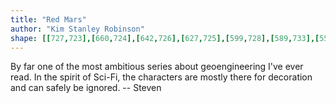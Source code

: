 ```yaml
---
title: "Red Mars"
author: "Kim Stanley Robinson"
shape: [[727,723],[660,724],[642,726],[627,725],[599,728],[589,733],[557,766],[530,803],[526,818],[528,832],[528,853],[533,919],[535,1006],[534,1032],[538,1141],[543,1187],[545,1238],[548,1253],[548,1286],[550,1297],[550,1326],[552,1342],[553,1378],[556,1395],[557,1417],[560,1430],[562,1493],[564,1509],[564,1572],[566,1589],[567,1626],[565,1678],[567,1699],[568,1743],[570,1756],[573,1759],[588,1766],[615,1766],[635,1763],[653,1763],[727,1755],[734,1753],[740,1749],[746,1743],[749,1737],[749,1705],[745,1693],[746,1675],[743,1648],[745,1635],[741,1610],[743,1602],[741,1567],[744,1558],[742,1544],[742,1499],[739,1490],[742,1482],[741,1470],[743,1464],[742,1449],[744,1440],[742,1431],[740,1394],[741,1370],[743,1362],[743,1322],[737,1160],[737,1047],[734,1012],[735,998],[732,919],[725,824],[744,780],[747,767],[751,762],[761,739],[763,729],[759,726],[751,724],[728,723]]
---
```


By far one of the most ambitious series about geoengineering I've ever read. In the spirit of Sci-Fi, the characters are mostly there for decoration and can safely be ignored. -- Steven
